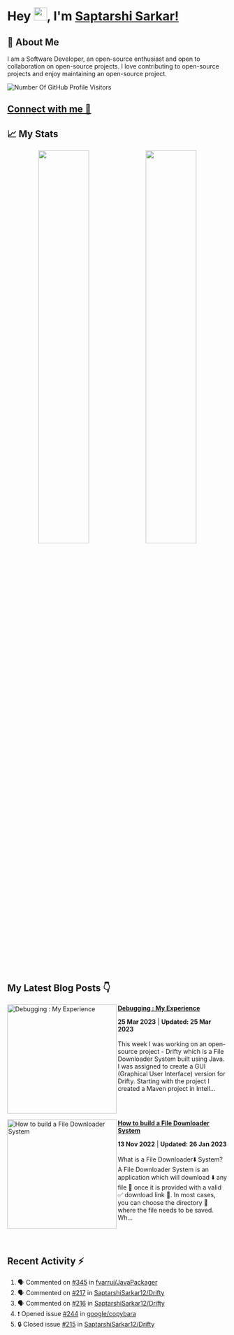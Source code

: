 # Hey <img src="https://github.com/TheDudeThatCode/TheDudeThatCode/blob/master/Assets/Hi.gif" width="30">, I'm [Saptarshi Sarkar!](https://bio.link/saptarshi) 

## 🚀 About Me
I am a Software Developer, an open-source enthusiast and open to collaboration on open-source projects. 
I love contributing to open-source projects and enjoy maintaining an open-source project.

![Number Of GitHub Profile Visitors](https://visitor-badge.laobi.icu/badge?page_id=saptarshisarkar12.saptarshisarkar12)

## [Connect with me 💬](https://bio.link/saptarshi) 

## 📈 My Stats
<p align="center">	
  <img width="48%" src="https://github-readme-stats.vercel.app/api?username=saptarshisarkar12&show_icons=true&theme=tokyonight" />
  <img width="48%" src="https://github-readme-streak-stats.herokuapp.com/?user=saptarshisarkar12&theme=tokyonight" />
</p>

## My Latest Blog Posts 👇
<!-- HASHNODE_BLOG:START -->
<p align="left">
<a href="https://saptarshisarkar.hashnode.dev//debugging-my-experience" title="Debugging : My Experience"><img src="https://cdn.hashnode.com/res/hashnode/image/stock/unsplash/m_HRfLhgABo/upload/efc282e50e2acfe4dd1900b42c467598.jpeg" alt="Debugging : My Experience" width="250px" align="left" /></a>
<a href="https://saptarshisarkar.hashnode.dev//debugging-my-experience" title="Debugging : My Experience"><strong>Debugging : My Experience</strong></a>
<div><strong>25 Mar 2023</strong> | <strong>Updated: 25 Mar 2023</strong></div>
<br/> This week I was working on an open-source project - Drifty which is a File Downloader System built using Java. I was assigned to create a GUI (Graphical User Interface) version for Drifty.
Starting with the project
I created a Maven project in Intell... </p> <br/> <br/>
<p align="left">
<a href="https://saptarshisarkar.hashnode.dev//how-to-build-a-file-downloader-system" title="How to build a File Downloader System"><img src="https://cdn.hashnode.com/res/hashnode/image/unsplash/f77Bh3inUpE/upload/v1668352921451/5M9x6Y90nd.jpeg" alt="How to build a File Downloader System" width="250px" align="left" /></a>
<a href="https://saptarshisarkar.hashnode.dev//how-to-build-a-file-downloader-system" title="How to build a File Downloader System"><strong>How to build a File Downloader System</strong></a>
<div><strong>13 Nov 2022</strong> | <strong>Updated: 26 Jan 2023</strong></div>
<br/> What is a File Downloader⬇️ System?
A File Downloader System is an application which will download ⬇️ any file 📄 once it is provided with a valid ✅ download link 🔗. In most cases, you can choose the directory 📁 where the file needs to be saved.
Wh... </p> <br/> <br/>
<!-- HASHNODE_BLOG:END -->

## Recent Activity ⚡
<!--START_SECTION:activity-->
1. 🗣 Commented on [#345](https://github.com/fvarrui/JavaPackager/issues/345) in [fvarrui/JavaPackager](https://github.com/fvarrui/JavaPackager)
2. 🗣 Commented on [#217](https://github.com/SaptarshiSarkar12/Drifty/issues/217) in [SaptarshiSarkar12/Drifty](https://github.com/SaptarshiSarkar12/Drifty)
3. 🗣 Commented on [#216](https://github.com/SaptarshiSarkar12/Drifty/issues/216) in [SaptarshiSarkar12/Drifty](https://github.com/SaptarshiSarkar12/Drifty)
4. ❗ Opened issue [#244](https://github.com/google/copybara/issues/244) in [google/copybara](https://github.com/google/copybara)
5. 🔒 Closed issue [#215](https://github.com/SaptarshiSarkar12/Drifty/issues/215) in [SaptarshiSarkar12/Drifty](https://github.com/SaptarshiSarkar12/Drifty)
<!--END_SECTION:activity-->
